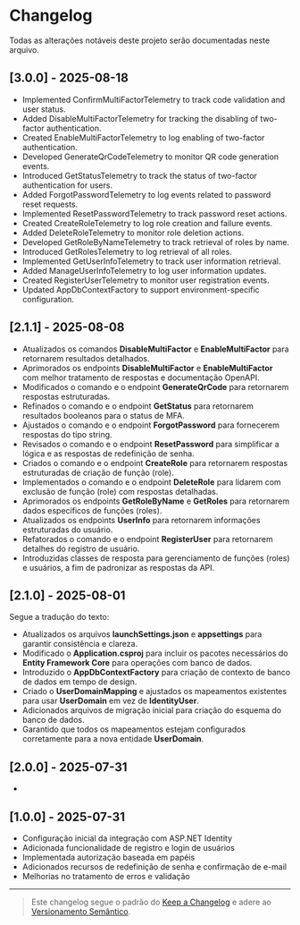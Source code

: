 # Changelog

Todas as alterações notáveis deste projeto serão documentadas neste arquivo.

## [3.0.0] - 2025-08-18

- Implemented ConfirmMultiFactorTelemetry to track code validation and user status.
- Added DisableMultiFactorTelemetry for tracking the disabling of two-factor authentication.
- Created EnableMultiFactorTelemetry to log enabling of two-factor authentication.
- Developed GenerateQrCodeTelemetry to monitor QR code generation events.
- Introduced GetStatusTelemetry to track the status of two-factor authentication for users.
- Added ForgotPasswordTelemetry to log events related to password reset requests.
- Implemented ResetPasswordTelemetry to track password reset actions.
- Created CreateRoleTelemetry to log role creation and failure events.
- Added DeleteRoleTelemetry to monitor role deletion actions.
- Developed GetRoleByNameTelemetry to track retrieval of roles by name.
- Introduced GetRolesTelemetry to log retrieval of all roles.
- Implemented GetUserInfoTelemetry to track user information retrieval.
- Added ManageUserInfoTelemetry to log user information updates.
- Created RegisterUserTelemetry to monitor user registration events.
- Updated AppDbContextFactory to support environment-specific configuration.

## [2.1.1] - 2025-08-08

- Atualizados os comandos **DisableMultiFactor** e **EnableMultiFactor** para retornarem resultados detalhados.
- Aprimorados os endpoints **DisableMultiFactor** e **EnableMultiFactor** com melhor tratamento de respostas e documentação OpenAPI.
- Modificados o comando e o endpoint **GenerateQrCode** para retornarem respostas estruturadas.
- Refinados o comando e o endpoint **GetStatus** para retornarem resultados booleanos para o status de MFA.
- Ajustados o comando e o endpoint **ForgotPassword** para fornecerem respostas do tipo string.
- Revisados o comando e o endpoint **ResetPassword** para simplificar a lógica e as respostas de redefinição de senha.
- Criados o comando e o endpoint **CreateRole** para retornarem respostas estruturadas de criação de função (role).
- Implementados o comando e o endpoint **DeleteRole** para lidarem com exclusão de função (role) com respostas detalhadas.
- Aprimorados os endpoints **GetRoleByName** e **GetRoles** para retornarem dados específicos de funções (roles).
- Atualizados os endpoints **UserInfo** para retornarem informações estruturadas do usuário.
- Refatorados o comando e o endpoint **RegisterUser** para retornarem detalhes do registro de usuário.
- Introduzidas classes de resposta para gerenciamento de funções (roles) e usuários, a fim de padronizar as respostas da API.

## [2.1.0] - 2025-08-01

Segue a tradução do texto:

- Atualizados os arquivos **launchSettings.json** e **appsettings** para garantir consistência e clareza.
- Modificado o **Application.csproj** para incluir os pacotes necessários do **Entity Framework Core** para operações com banco de dados.
- Introduzido o **AppDbContextFactory** para criação de contexto de banco de dados em tempo de design.
- Criado o **UserDomainMapping** e ajustados os mapeamentos existentes para usar **UserDomain** em vez de **IdentityUser**.
- Adicionados arquivos de migração inicial para criação do esquema do banco de dados.
- Garantido que todos os mapeamentos estejam configurados corretamente para a nova entidade **UserDomain**.

## [2.0.0] - 2025-07-31

-

## [1.0.0] - 2025-07-31

- Configuração inicial da integração com ASP.NET Identity
- Adicionada funcionalidade de registro e login de usuários
- Implementada autorização baseada em papéis
- Adicionados recursos de redefinição de senha e confirmação de e-mail
- Melhorias no tratamento de erros e validação

---

> Este changelog segue o padrão do [Keep a Changelog](https://keepachangelog.com/pt-BR/1.0.0/) e adere ao [Versionamento Semântico](https://semver.org/lang/pt-BR/).
